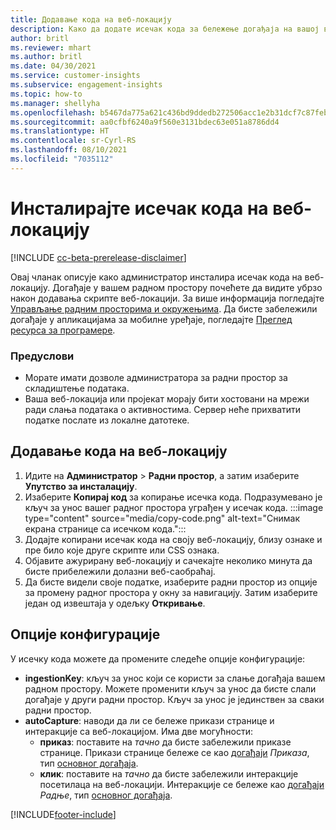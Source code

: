 ```yaml
---
title: Додавање кода на веб-локацију
description: Како да додате исечак кода за бележење догађаја на вашој веб-локацији.
author: britl
ms.reviewer: mhart
ms.author: britl
ms.date: 04/30/2021
ms.service: customer-insights
ms.subservice: engagement-insights
ms.topic: how-to
ms.manager: shellyha
ms.openlocfilehash: b5467da775a621c436bd9ddedb272506acc1e2b31dcf7c87feb5dd11e2daae2b
ms.sourcegitcommit: aa0cfbf6240a9f560e3131bdec63e051a8786dd4
ms.translationtype: HT
ms.contentlocale: sr-Cyrl-RS
ms.lasthandoff: 08/10/2021
ms.locfileid: "7035112"
---
```

# <a name="install-the-code-snippet-on-a-website"></a>Инсталирајте исечак кода на веб-локацију

[!INCLUDE [cc-beta-prerelease-disclaimer](includes/cc-beta-prerelease-disclaimer.md)]

Овај чланак описује како администратор инсталира исечак кода на веб-локацију. Догађаје у вашем радном простору почећете да видите убрзо након додавања скрипте веб-локацији. За више информација погледајте [Управљање радним просторима и окружењима](manage-environments-workspaces.md). Да бисте забележили догађаје у апликацијама за мобилне уређаје, погледајте [Преглед ресурса за програмере](developer-resources.md).


### <a name="prerequisites"></a>Предуслови

* Морате имати дозволе администратора за радни простор за складиштење података.
* Ваша веб-локација или пројекат морају бити хостовани на мрежи ради слања података о активностима. Сервер неће прихватити податке послате из локалне датотеке.


## <a name="add-code-to-your-website"></a>Додавање кода на веб-локацију
1.  Идите на **Администратор** > **Радни простор**, а затим изаберите **Упутство за инсталацију**.
1. Изаберите **Копирај код** за копирање исечка кода. Подразумевано је кључ за унос вашег радног простора уграђен у исечак кода.
:::image type="content" source="media/copy-code.png" alt-text="Снимак екрана странице са исечком кода.":::
3. Додајте копирани исечак кода на своју веб-локацију, близу <head> ознаке и пре било које друге скрипте или CSS ознака.
4.  Објавите ажурирану веб-локацију и сачекајте неколико минута да бисте прибележили долазни веб-саобраћај.
5.  Да бисте видели своје податке, изаберите радни простор из опције за промену радног простора у окну за навигацију. Затим изаберите један од извештаја у одељку **Откривање**.

## <a name="configuration-options"></a>Опције конфигурације

У исечку кода можете да промените следеће опције конфигурације:

- **ingestionKey**: кључ за унос који се користи за слање догађаја вашем радном простору. Можете променити кључ за унос да бисте слали догађаје у други радни простор. Кључ за унос је јединствен за сваки радни простор. 
- **autoCapture**: наводи да ли се бележе прикази странице и интеракције са веб-локацијом. Има две могућности:
    - **приказ**: поставите на *тачно* да бисте забележили приказе странице. Прикази странице бележе се као [догађаји](glossary.md#event) *Приказа*, тип [основног догађаја](glossary.md#base-event).
    - **клик**: поставите на *тачно* да бисте забележили интеракције посетилаца на веб-локацији. Интеракције се бележе као [догађаји](glossary.md#event) *Радње*, тип [основног догађаја](glossary.md#base-event).

[!INCLUDE[footer-include](../includes/footer-banner.md)]
